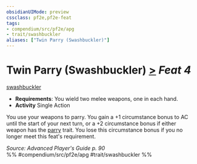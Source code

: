 ```yaml
---
obsidianUIMode: preview
cssclass: pf2e,pf2e-feat
tags:
- compendium/src/pf2e/apg
- trait/swashbuckler
aliases: ["Twin Parry (Swashbuckler)"]
---
```

# Twin Parry (Swashbuckler)  [>](../../rules/core-rulebook/chapter-9-playing-the-game.md#Actions "Single Action") *Feat 4*  
[swashbuckler](../../rules/traits/swashbuckler-apg.md)  

- **Requirements**: You wield two melee weapons, one in each hand.
- **Activity** Single Action

You use your weapons to parry. You gain a +1 circumstance bonus to AC until the start of your next turn, or a +2 circumstance bonus if either weapon has the [parry](../../rules/traits/parry.md) trait. You lose this circumstance bonus if you no longer meet this feat's requirement.

*Source: Advanced Player's Guide p. 90*  
%% #compendium/src/pf2e/apg #trait/swashbuckler %%